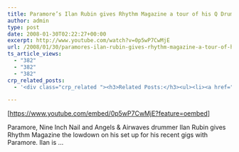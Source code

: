 ```yaml
---
title: Paramore’s Ilan Rubin gives Rhythm Magazine a tour of his Q Drum Co. kit
author: admin
type: post
date: 2008-01-30T02:22:27+00:00
excerpt: http://www.youtube.com/watch?v=0p5wP7CwMjE
url: /2008/01/30/paramores-ilan-rubin-gives-rhythm-magazine-a-tour-of-his-q-drum-co-kit/
ts_article_views:
  - "382"
  - "382"
  - "382"
crp_related_posts:
  - '<div class="crp_related "><h3>Related Posts:</h3><ul><li><a href="https://scdhub.org/2017/12/12/8704/"    ><img src="https://scdhub.org/wp-content/uploads/2017/12/8704-150x150.jpg" alt="Our Complete Rain Water System Explained" title="Our Complete Rain Water System Explained" width="150" height="150" class="crp_thumb crp_featured" /><span class="crp_title">Our Complete Rain Water System Explained</span></a></li><li><a href="https://scdhub.org/2017/10/14/deep-well-hand-pump-installation-simple-pump-april-2013/"    ><img src="https://scdhub.org/wp-content/uploads/2017/10/deep-well-hand-pump-installation-simple-pump-april-2013-150x150.jpg" alt="Deep Well Hand Pump Installation Simple Pump April 2013" title="Deep Well Hand Pump Installation Simple Pump April 2013" width="150" height="150" class="crp_thumb crp_featured" /><span class="crp_title">Deep Well Hand Pump Installation Simple Pump April 2013</span></a></li><li><a href="https://scdhub.org/2017/12/25/wastewater-treatment-and-biosolids-management/"    ><img src="https://scdhub.org/wp-content/uploads/2017/12/wastewater-treatment-and-biosoli-150x150.jpg" alt="Wastewater treatment and Biosolids management" title="Wastewater treatment and Biosolids management" width="150" height="150" class="crp_thumb crp_featured" /><span class="crp_title">Wastewater treatment and Biosolids management</span></a></li><li><a href="https://scdhub.org/2017/12/20/how-to-fix-a-running-toilet-3-most-common-problems/"    ><img src="https://scdhub.org/wp-content/uploads/2017/12/how-to-fix-a-running-toilet-3-mo-150x150.jpg" alt="How to Fix a Running Toilet &#8211; 3 Most Common Problems" title="How to Fix a Running Toilet &#8211; 3 Most Common Problems" width="150" height="150" class="crp_thumb crp_featured" /><span class="crp_title">How to Fix a Running Toilet &#8211; 3 Most Common Problems</span></a></li><li><a href="https://scdhub.org/2017/10/14/shallow-well-dig-with-hand-auger/"    ><img src="https://scdhub.org/wp-content/uploads/2017/10/shallow-well-dig-with-hand-auger-150x150.jpg" alt="Shallow Well Dig with Hand Auger" title="Shallow Well Dig with Hand Auger" width="150" height="150" class="crp_thumb crp_featured" /><span class="crp_title">Shallow Well Dig with Hand Auger</span></a></li><li><a href="https://scdhub.org/2017/12/10/15000-gallon-rainwater-harvesting-system/"    ><img src="https://scdhub.org/wp-content/uploads/2017/12/15000-gallon-rainwater-harvestin-150x150.jpg" alt="15,000 Gallon Rainwater Harvesting System" title="15,000 Gallon Rainwater Harvesting System" width="150" height="150" class="crp_thumb crp_featured" /><span class="crp_title">15,000 Gallon Rainwater Harvesting System</span></a></li></ul><div class="crp_clear"></div></div>'

---
```

[https://www.youtube.com/embed/0p5wP7CwMjE?feature=oembed]

Paramore, Nine Inch Nail and Angels & Airwaves drummer Ilan Rubin gives Rhythm Magazine the lowdown on his set up for his recent gigs with Paramore. Ilan is &#8230;